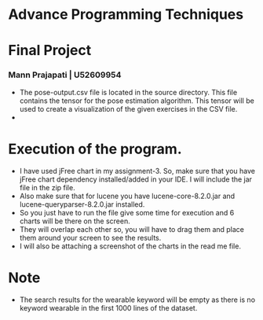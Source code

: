 # Advance Programming Techniques

# Final Project

### Mann Prajapati | U52609954

- The pose-output.csv file is located in the source directory. This file contains the tensor for the pose estimation
  algorithm. This tensor will be used to create a visualization of the given exercises in the CSV file.
- 

# Execution of the program.

- I have used jFree chart in my assignment-3. So, make sure that you have jFree chart dependency installed/added in your
  IDE. I will include the jar file in the zip file.
- Also make sure that for lucene you have lucene-core-8.2.0.jar and lucene-queryparser-8.2.0.jar installed.
- So you just have to run the file give some time for execution and 6 charts will be there on the screen.
- They will overlap each other so, you will have to drag them and place them around your screen to see the results.
- I will also be attaching a screenshot of the charts in the read me file.

# Note

- The search results for the wearable keyword will be empty as there is no keyword wearable in the first 1000 lines of
  the dataset.

